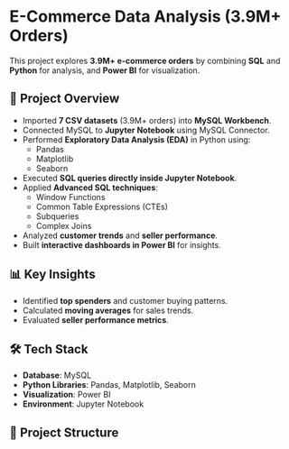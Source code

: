 # E-Commerce Data Analysis (3.9M+ Orders)

This project explores **3.9M+ e-commerce orders** by combining **SQL** and **Python** for analysis, and **Power BI** for visualization.  

## 🚀 Project Overview
- Imported **7 CSV datasets** (3.9M+ orders) into **MySQL Workbench**.  
- Connected MySQL to **Jupyter Notebook** using MySQL Connector.  
- Performed **Exploratory Data Analysis (EDA)** in Python using:
  - Pandas  
  - Matplotlib  
  - Seaborn  
- Executed **SQL queries directly inside Jupyter Notebook**.  
- Applied **Advanced SQL techniques**:
  - Window Functions  
  - Common Table Expressions (CTEs)  
  - Subqueries  
  - Complex Joins  
- Analyzed **customer trends** and **seller performance**.  
- Built **interactive dashboards in Power BI** for insights.  

## 📊 Key Insights
- Identified **top spenders** and customer buying patterns.  
- Calculated **moving averages** for sales trends.  
- Evaluated **seller performance metrics**.  

## 🛠️ Tech Stack
- **Database**: MySQL  
- **Python Libraries**: Pandas, Matplotlib, Seaborn  
- **Visualization**: Power BI  
- **Environment**: Jupyter Notebook  

## 📂 Project Structure
